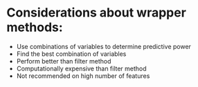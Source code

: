 # Considerations about wrapper methods:
 - Use combinations of variables to determine predictive power
 - Find the best combination of variables
 - Perform better than filter method
 - Computationally expensive than filter method
 - Not recommended on high number of features
